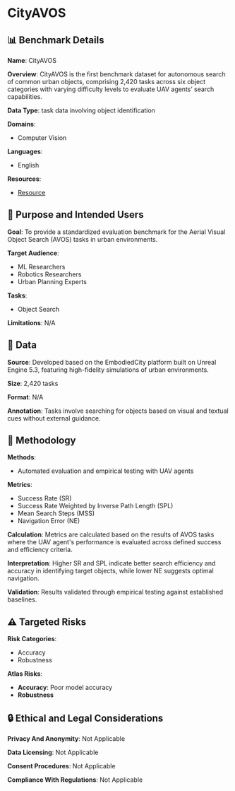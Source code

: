 # CityAVOS

## 📊 Benchmark Details

**Name**: CityAVOS

**Overview**: CityAVOS is the first benchmark dataset for autonomous search of common urban objects, comprising 2,420 tasks across six object categories with varying difficulty levels to evaluate UAV agents’ search capabilities.

**Data Type**: task data involving object identification

**Domains**:
- Computer Vision

**Languages**:
- English

**Resources**:
- [Resource](https://anonymous.4open.science/r/CityAVOS-3DF8)

## 🎯 Purpose and Intended Users

**Goal**: To provide a standardized evaluation benchmark for the Aerial Visual Object Search (AVOS) tasks in urban environments.

**Target Audience**:
- ML Researchers
- Robotics Researchers
- Urban Planning Experts

**Tasks**:
- Object Search

**Limitations**: N/A

## 💾 Data

**Source**: Developed based on the EmbodiedCity platform built on Unreal Engine 5.3, featuring high-fidelity simulations of urban environments.

**Size**: 2,420 tasks

**Format**: N/A

**Annotation**: Tasks involve searching for objects based on visual and textual cues without external guidance.

## 🔬 Methodology

**Methods**:
- Automated evaluation and empirical testing with UAV agents

**Metrics**:
- Success Rate (SR)
- Success Rate Weighted by Inverse Path Length (SPL)
- Mean Search Steps (MSS)
- Navigation Error (NE)

**Calculation**: Metrics are calculated based on the results of AVOS tasks where the UAV agent's performance is evaluated across defined success and efficiency criteria.

**Interpretation**: Higher SR and SPL indicate better search efficiency and accuracy in identifying target objects, while lower NE suggests optimal navigation.

**Validation**: Results validated through empirical testing against established baselines.

## ⚠️ Targeted Risks

**Risk Categories**:
- Accuracy
- Robustness

**Atlas Risks**:
- **Accuracy**: Poor model accuracy
- **Robustness**

## 🔒 Ethical and Legal Considerations

**Privacy And Anonymity**: Not Applicable

**Data Licensing**: Not Applicable

**Consent Procedures**: Not Applicable

**Compliance With Regulations**: Not Applicable
